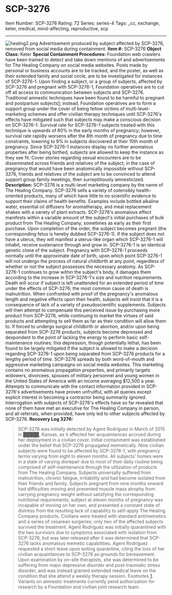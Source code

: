 # SCP-3276
Item Number: SCP-3276
Rating: 72
Series: series-4
Tags: _cc, exchange, keter, medical, mind-affecting, reproductive, scp

---

![healing2.png](https://scp-wiki.wdfiles.com/local--files/scp-3276/healing2.png)
Advertisement produced by subject affected by SCP-3276, removed from social media during containment.
**Item #:** SCP-3276
**Object Class:** Keter
**Special Containment Procedures:** Foundation web crawlers have been trained to detect and take down mentions of and advertisements for The Healing Company on social media websites. Posts made by personal or business accounts are to be tracked, and the poster, as well as their extended family and social circle, are to be investigated for instances of SCP-3276-1.
Upon finding a subject, or a group of subjects, affected by SCP-3276 and pregnant with SCP-3276-1, Foundation operatives are to cut off all access to communication between subjects and SCP-3276. Traditional amnestic techniques have been found to be harmful to pregnant and postpartum subjects[1](javascript:;); instead, Foundation operatives are to form a support group under the cover of being fellow victims of multi-level-marketing schemes and offer civilian therapy techniques until SCP-3276's effects have mitigated such that subjects may make a conscious decision on SCP-3276-1. Survival rate for SCP-3276-1 subjects treated with this technique is upwards of 80% in the early months of pregnancy; however, survival rate rapidly worsens after the 8th month of pregnancy due to time constraints, lowering to 9% in subjects discovered at their 10th month of pregnancy.
Since SCP-3276-1 instances display no further anomalous properties after being birthed, subjects are allowed to keep the instance as they see fit. Cover stories regarding sexual encounters are to be disseminated across friends and relatives of the subject; in the case of pregnancy that would have been anatomically impossible without SCP-3276, friends and relatives of the subject are to be convinced to attend support group family meetings, then surreptitiously amnesticized.
**Description:** SCP-3276 is a multi-level marketing company by the name of The Healing Company. SCP-3276 sells a variety of ostensibly health-oriented products, many of which have little to no scientific evidence to support their claims of health benefits. Examples include bottled alkaline water, essential oil diffusers for aromatherapy, and meal replacement shakes with a variety of plant extracts.
SCP-3276's anomalous effect manifests within a variable amount of the subject's initial purchases of bulk product from The Healing Company, sometimes as early as their first purchase. Upon completion of the order, the subject becomes pregnant (the corresponding fetus is hereby dubbed SCP-3276-1). If the subject does not have a uterus, they will manifest a uterus-like organ which SCP-3276-1 will inhabit, receive sustenance through and grow in. SCP-3276-1 is an identical genetic clone of the subject. Pregnancy with SCP-3276-1 proceeds normally until the approximate date of birth, upon which point SCP-3276-1 will not undergo the process of natural childbirth at any point, regardless of whether or not the subject possesses the necessary anatomy.
As SCP-3276-1 continues to grow within the subject's body, it damages them according to the increase in SCP-3276-1's size and nutrition requirements. Death will occur if subject is left unattended for an extended period of time under the effects of SCP-3276; the most common cause of death is malnutrition. When confronted with proof of the pregnancy's anomalous length and negative effects upon their health, subjects will insist that it is a consequence of lack of a variety of pseudoscientific supplements. Subjects will then attempt to compensate this perceived issue by purchasing more product from SCP-3276, while continuing to market the virtues of said products and attempting to sell them as far as their condition will allow them to. If forced to undergo surgical childbirth or abortion, and/or upon being separated from SCP-3276 products, subjects become depressed and despondent to the point of lacking the energy to perform basic self-maintenance routines; this depression, though potentially lethal, has been found to be largely mitigated if the subject is allowed to make a decision regarding SCP-3276-1 upon being separated from SCP-3276 products for a lengthy period of time.
SCP-3276 spreads by both word-of-mouth and aggressive marketing campaigns on social media websites. This marketing contains no anomalous propagation properties, and primarily targets widowers, divorcees, spouses of military personnel and young women in the United States of America with an income averaging $12,500 a year. Attempts to communicate with the contact information provided in SCP-3276's advertisements have proven unfruitful, with all queries except explicit interest in becoming a contractor being summarily ignored. Interrogation with subjects of SCP-3276's effects have so far revealed that none of them have met an executive for The Healing Company in person, and all referrals, when provided, have only led to other subjects affected by SCP-3276.
**Recovery Log 3276:**
> SCP-3276 was initially detected by Agent Rodríguez in March of 2015 in █████, Kansas, as it affected her acquaintances accrued during her deployment in a civilian cover. Initial containment was established under the belief that SCP-3276 propagated memetically.
> Nine civilian subjects were found to be affected by SCP-3276-1, with pregnancy terms varying from eight to eleven months. All subjects' homes were in a state of varying disrepair due to most of their daily routine being comprised of self-maintenance through the utilization of products from The Healing Company. Subjects universally suffered from malnutrition, chronic fatigue, irritability and had become isolated from their friends and family. Subjects pregnant from nine months onward had difficulties moving and presented muscle mass atrophy from carrying pregnancy weight without satisfying the corresponding nutritional requirements; subject at eleven months of pregnancy was incapable of moving on her own, and presented a constant state of distress from the resulting lack of capability to self-apply The Healing Company products.
> Civilians were treated with standard antimemetics and a series of cesarean surgeries; only two of the affected subjects survived the treatment. Agent Rodríguez was initially quarantined with the two survivors due to symptoms associated with isolation from SCP-3276, but was later released after it was determined that SCP-3276 lacks anomalous memetic capabilities.
> Agent Rodríguez requested a short leave upon exiting quarantine, citing the loss of her civilian acquaintances to SCP-3276 as grounds for bereavement. Upon examination by on-site therapists, she was determined to be suffering from major depressive disorder and post-traumatic stress disorder, and was instead granted extended medical leave on the condition that she attend a weekly therapy session.
Footnotes
[1](javascript:;). Variants on amnestic treatments currently pend authorization for research by a Foundation and civilian joint research team.